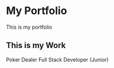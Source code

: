 # My Portfolio

This is my portfolio

## This is my Work
Poker Dealer
Full Stack Developer (Junior)
